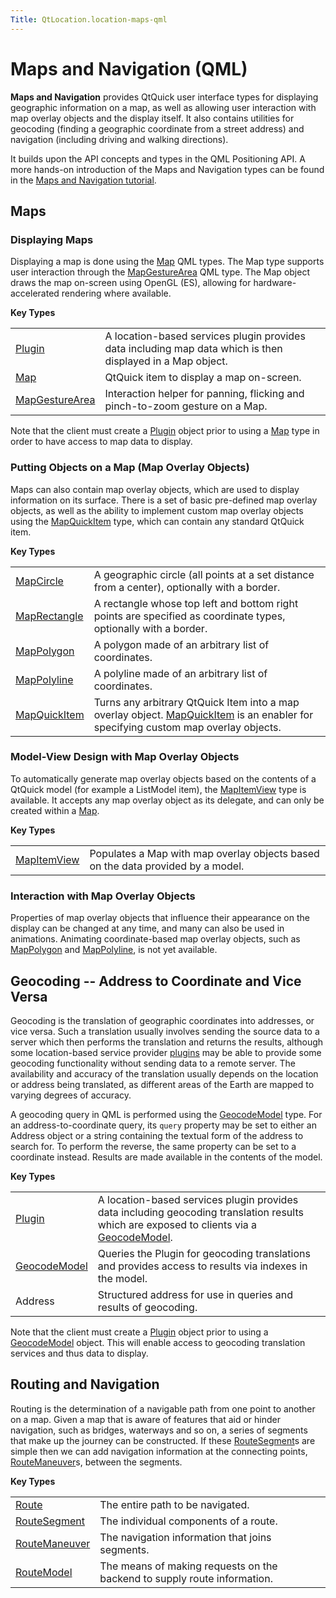 ```yaml
---
Title: QtLocation.location-maps-qml
---
```

        
Maps and Navigation (QML)
=========================

<span class="subtitle"></span>
<span id="details"></span>
**Maps and Navigation** provides QtQuick user interface types for displaying geographic information on a map, as well as allowing user interaction with map overlay objects and the display itself. It also contains utilities for geocoding (finding a geographic coordinate from a street address) and navigation (including driving and walking directions).

It builds upon the API concepts and types in the QML Positioning API. A more hands-on introduction of the Maps and Navigation types can be found in the [Maps and Navigation tutorial](../../sdk-15.04.1/QtLocation.qml-location5-maps.md).

<span id="maps"></span>
Maps
----

<span id="displaying-maps"></span>
### Displaying Maps

Displaying a map is done using the [Map](../../sdk-15.04.1/QtLocation.Map.md) QML types. The Map type supports user interaction through the [MapGestureArea](../../sdk-15.04.1/QtLocation.MapGestureArea.md) QML type. The Map object draws the map on-screen using OpenGL (ES), allowing for hardware-accelerated rendering where available.

**Key Types**

|                                                                          |                                                                                                            |
|--------------------------------------------------------------------------|------------------------------------------------------------------------------------------------------------|
| [Plugin](../../sdk-15.04.1/QtLocation.Plugin.md)                 | A location-based services plugin provides data including map data which is then displayed in a Map object. |
| [Map](../../sdk-15.04.1/QtLocation.Map.md)                       | QtQuick item to display a map on-screen.                                                                   |
| [MapGestureArea](../../sdk-15.04.1/QtLocation.MapGestureArea.md) | Interaction helper for panning, flicking and pinch-to-zoom gesture on a Map.                               |

Note that the client must create a [Plugin](../../sdk-15.04.1/QtLocation.Plugin.md) object prior to using a [Map](../../sdk-15.04.1/QtLocation.Map.md) type in order to have access to map data to display.

<span id="putting-objects-on-a-map-map-overlay-objects"></span>
### Putting Objects on a Map (Map Overlay Objects)

Maps can also contain map overlay objects, which are used to display information on its surface. There is a set of basic pre-defined map overlay objects, as well as the ability to implement custom map overlay objects using the [MapQuickItem](../../sdk-15.04.1/QtLocation.MapQuickItem.md) type, which can contain any standard QtQuick item.

**Key Types**

|                                                                      |                                                                                                                                                                                           |
|----------------------------------------------------------------------|-------------------------------------------------------------------------------------------------------------------------------------------------------------------------------------------|
| [MapCircle](../../sdk-15.04.1/QtLocation.MapCircle.md)       | A geographic circle (all points at a set distance from a center), optionally with a border.                                                                                               |
| [MapRectangle](../../sdk-15.04.1/QtLocation.MapRectangle.md) | A rectangle whose top left and bottom right points are specified as coordinate types, optionally with a border.                                                                           |
| [MapPolygon](../../sdk-15.04.1/QtLocation.MapPolygon.md)     | A polygon made of an arbitrary list of coordinates.                                                                                                                                       |
| [MapPolyline](../../sdk-15.04.1/QtLocation.MapPolyline.md)   | A polyline made of an arbitrary list of coordinates.                                                                                                                                      |
| [MapQuickItem](../../sdk-15.04.1/QtLocation.MapQuickItem.md) | Turns any arbitrary QtQuick Item into a map overlay object. [MapQuickItem](../../sdk-15.04.1/QtLocation.MapQuickItem.md) is an enabler for specifying custom map overlay objects. |

<span id="model-view-design-with-map-overlay-objects"></span>
### Model-View Design with Map Overlay Objects

To automatically generate map overlay objects based on the contents of a QtQuick model (for example a ListModel item), the [MapItemView](../../sdk-15.04.1/QtLocation.MapItemView.md) type is available. It accepts any map overlay object as its delegate, and can only be created within a [Map](../../sdk-15.04.1/QtLocation.Map.md).

**Key Types**

|                                                                    |                                                                                 |
|--------------------------------------------------------------------|---------------------------------------------------------------------------------|
| [MapItemView](../../sdk-15.04.1/QtLocation.MapItemView.md) | Populates a Map with map overlay objects based on the data provided by a model. |

<span id="interaction-with-map-overlay-objects"></span>
### Interaction with Map Overlay Objects

Properties of map overlay objects that influence their appearance on the display can be changed at any time, and many can also be used in animations. Animating coordinate-based map overlay objects, such as [MapPolygon](../../sdk-15.04.1/QtLocation.MapPolygon.md) and [MapPolyline](../../sdk-15.04.1/QtLocation.MapPolyline.md), is not yet available.

<span id="geocoding-address-to-coordinate-and-vice-versa"></span>
Geocoding -- Address to Coordinate and Vice Versa
-------------------------------------------------

Geocoding is the translation of geographic coordinates into addresses, or vice versa. Such a translation usually involves sending the source data to a server which then performs the translation and returns the results, although some location-based service provider [plugins](../../sdk-15.04.1/QtLocation.Plugin.md) may be able to provide some geocoding functionality without sending data to a remote server. The availability and accuracy of the translation usually depends on the location or address being translated, as different areas of the Earth are mapped to varying degrees of accuracy.

A geocoding query in QML is performed using the [GeocodeModel](../../sdk-15.04.1/QtLocation.GeocodeModel.md) type. For an address-to-coordinate query, its `query` property may be set to either an Address object or a string containing the textual form of the address to search for. To perform the reverse, the same property can be set to a coordinate instead. Results are made available in the contents of the model.

**Key Types**

|                                                                      |                                                                                                                                                                                                 |
|----------------------------------------------------------------------|-------------------------------------------------------------------------------------------------------------------------------------------------------------------------------------------------|
| [Plugin](../../sdk-15.04.1/QtLocation.Plugin.md)             | A location-based services plugin provides data including geocoding translation results which are exposed to clients via a [GeocodeModel](../../sdk-15.04.1/QtLocation.GeocodeModel.md). |
| [GeocodeModel](../../sdk-15.04.1/QtLocation.GeocodeModel.md) | Queries the Plugin for geocoding translations and provides access to results via indexes in the model.                                                                                          |
| Address                                                              | Structured address for use in queries and results of geocoding.                                                                                                                                 |

Note that the client must create a [Plugin](../../sdk-15.04.1/QtLocation.Plugin.md) object prior to using a [GeocodeModel](../../sdk-15.04.1/QtLocation.GeocodeModel.md) object. This will enable access to geocoding translation services and thus data to display.

<span id="routing-and-navigation"></span>
Routing and Navigation
----------------------

Routing is the determination of a navigable path from one point to another on a map. Given a map that is aware of features that aid or hinder navigation, such as bridges, waterways and so on, a series of segments that make up the journey can be constructed. If these [RouteSegment](../../sdk-15.04.1/QtLocation.RouteSegment.md)s are simple then we can add navigation information at the connecting points, [RouteManeuver](../../sdk-15.04.1/QtLocation.RouteManeuver.md)s, between the segments.

**Key Types**

|                                                                        |                                                                          |
|------------------------------------------------------------------------|--------------------------------------------------------------------------|
| [Route](../../sdk-15.04.1/QtLocation.Route.md)                 | The entire path to be navigated.                                         |
| [RouteSegment](../../sdk-15.04.1/QtLocation.RouteSegment.md)   | The individual components of a route.                                    |
| [RouteManeuver](../../sdk-15.04.1/QtLocation.RouteManeuver.md) | The navigation information that joins segments.                          |
| [RouteModel](../../sdk-15.04.1/QtLocation.RouteModel.md)       | The means of making requests on the backend to supply route information. |


